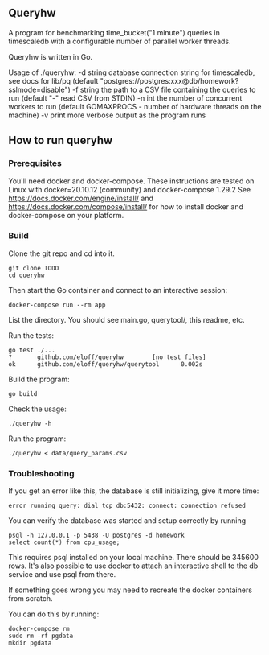 ## Queryhw

A program for benchmarking time_bucket("1 minute") queries in timescaledb
with a configurable number of parallel worker threads.

Queryhw is written in Go.

Usage of ./queryhw:
    -d string
        database connection string for timescaledb, see docs for lib/pq
        (default "postgres://postgres:xxx@db/homework?sslmode=disable")
    -f string
        the path to a CSV file containing the queries to run 
        (default "-" read CSV from STDIN)
    -n int
        the number of concurrent workers to run 
        (default GOMAXPROCS - number of hardware threads on the machine)
    -v
        print more verbose output as the program runs

## How to run queryhw

### Prerequisites

You'll need docker and docker-compose. 
These instructions are tested on Linux with docker=20.10.12 (community) and docker-compose 1.29.2
See https://docs.docker.com/engine/install/ and https://docs.docker.com/compose/install/
for how to install docker and docker-compose on your platform.

### Build

Clone the git repo and cd into it.

    git clone TODO
    cd queryhw

Then start the Go container and connect to an interactive session:

    docker-compose run --rm app

List the directory. You should see main.go, querytool/, this readme, etc.

Run the tests:

    go test ./...
    ?       github.com/eloff/queryhw        [no test files]
    ok      github.com/eloff/queryhw/querytool      0.002s

Build the program:

    go build

Check the usage:

    ./queryhw -h

Run the program:

    ./queryhw < data/query_params.csv

### Troubleshooting

If you get an error like this, the database is still initializing, give it more time:

    error running query: dial tcp db:5432: connect: connection refused

You can verify the database was started and setup correctly by running

    psql -h 127.0.0.1 -p 5438 -U postgres -d homework
    select count(*) from cpu_usage;

This requires psql installed on your local machine. There should be 345600 rows.
It's also possible to use docker to attach an interactive shell to the db service
and use psql from there.

If something goes wrong you may need to recreate the docker containers from scratch.

You can do this by running:
    
    docker-compose rm
    sudo rm -rf pgdata
    mkdir pgdata
